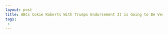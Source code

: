 ```yaml
---
layout: post
title: ABCs Cokie Roberts With Trumps Endorsement It is Going to Be Very Hard to Defeat Roy Moore
tags:
 -
---
```



